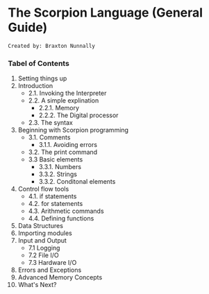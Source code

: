 # The Scorpion Language (General Guide)
    Created by: Braxton Nunnally
    
### Tabel of Contents

1. Setting things up
2. Introduction
    * 2.1. Invoking the Interpreter
    * 2.2. A simple explination
       * 2.2.1. Memory
       * 2.2.2. The Digital processor
    * 2.3. The syntax   
3. Beginning with Scorpion programming
    * 3.1. Comments
       * 3.1.1. Avoiding errors
    * 3.2. The print command
    * 3.3 Basic elements
       * 3.3.1. Numbers
       * 3.3.2. Strings
       * 3.3.2. Conditonal elements
4. Control flow tools
    * 4.1. if statements
    * 4.2. for statements
    * 4.3. Arithmetic commands
    * 4.4. Defining functions
5. Data Structures
6. Importing modules
7. Input and Output
    * 7.1 Logging
    * 7.2 File I/O
    * 7.3 Hardware I/O
8. Errors and Exceptions
9. Advanced Memory Concepts
10. What's Next?
    
    
